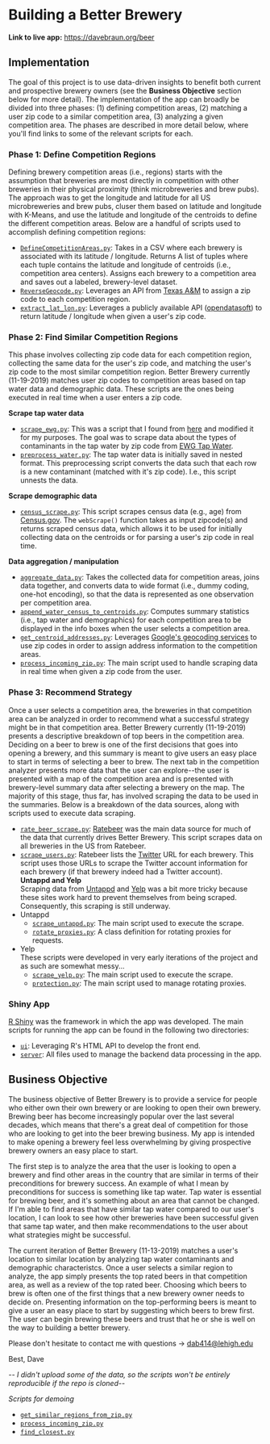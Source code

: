 # Building a Better Brewery
**Link to live app:** https://davebraun.org/beer

## Implementation

The goal of this project is to use data-driven insights to benefit both current and prospective brewery owners (see the **Business Objective** section below for more detail). The implementation of the app can broadly be divided into three phases: (1) defining competition areas, (2) matching a user zip code to a similar competition area, (3) analyzing a given competition area. The phases are described in more detail below, where you'll find links to some of the relevant scripts for each.

### Phase 1: Define Competition Regions

Defining brewery competition areas (i.e., regions) starts with the assumption that breweries are most directly in competition with other breweries in their physical proximity (think microbreweries and brew pubs). The approach was to get the longitude and latitude for all US microbreweries and brew pubs, cluser them based on latitude and longitude with K-Means, and use the latitude and longitude of the centroids to define the different competition areas. Below are a handful of scripts used to accomplish defining competition regions:  

* [`DefineCompetitionAreas.py`](Phase0-DefineCompetitionRegions/01-DefineCompetitionRegions/DefineCompetitionAreas.py): Takes in a CSV where each brewery is associated with its latitude / longitude. Returns A list of tuples where each tuple contains the latitude and longitude of centroids (i.e., competition area centers). Assigns each brewery to a competition area and saves out a labeled, brewery-level dataset.  
* [`ReverseGeocode.py`](Phase0-DefineCompetitionRegions/02-MatchCompetitionRegionsToZips/ReverseGeocode.py): Leverages an API from [Texas A&M](https://geoservices.tamu.edu/Services/ReverseGeocoding) to assign a zip code to each competition region.  
* [`extract_lat_lon.py`](Phase0-DefineCompetitionRegions/03-ParseUserZip/extract_lat_lon.py): Leverages a publicly available API ([opendatasoft](https://public.opendatasoft.com)) to return latitude / longitude when given a user's zip code.

### Phase 2: Find Similar Competition Regions

This phase involves collecting zip code data for each competition region, collecting the same data for the user's zip code, and matching the user's zip code to the most similar competition region. Better Brewery currently (11-19-2019) matches user zip codes to competition areas based on tap water data and demographic data. These scripts are the ones being executed in real time when a user enters a zip code.

**Scrape tap water data**  
* [`scrape_ewg.py`](Phase1-FindSimilarCompetitionRegions/water/scrape_ewg.py): This was a script that I found from [here](https://github.com/albertovilla/ewg/blob/master/EWG.ipynb) and modified it for my purposes. The goal was to scrape data about the types of contaminants in the tap water by zip code from [EWG Tap Water](https://www.ewg.org/tapwater/).  
* [`preprocess_water.py`](Phase1-FindSimilarCompetitionRegions/water/preprocess_water.py): The tap water data is initially saved in nested format. This preprocessing script converts the data such that each row is a new contaminant (matched with it's zip code). I.e., this script unnests the data.  

**Scrape demographic data**  
* [`census_scrape.py`](Phase1-FindSimilarCompetitionRegions/demographics/census_scrape.py): This script scrapes census data (e.g., age) from [Census.gov](https://factfinder.census.gov/faces/nav/jsf/pages/index.xhtml). The `webScrape()` function takes as input zipcode(s) and returns scraped census data, which allows it to be used for initially collecting data on the centroids or for parsing a user's zip code in real time. 

**Data aggregation / manipulation**  
* [`aggregate_data.py`](Phase1-FindSimilarCompetitionRegions/aggregate/aggregate_data.py): Takes the collected data for competition areas, joins data together, and converts data to wide format (i.e., dummy coding, one-hot encoding), so that the data is represented as one observation per competition area.  
* [`append_water_census_to_centroids.py`](Phase1-FindSimilarCompetitionRegions/manipulation_scripts/append_water_census_to_centroids.py): Computes summary statistics (i.e., tap water and demographics) for each competition area to be displayed in the info boxes when the user selects a competition area.  
* [`get_centroid_addresses.py`](Phase1-FindSimilarCompetitionRegions/manipulation_scripts/get_centroid_addresses.py): Leverages [Google's geocoding services](https://maps.googleapis.com/) to use zip codes in order to assign address information to the competition areas.
* [`process_incoming_zip.py`](Phase1-FindSimilarCompetitionRegions/processIncomingZip/process_incoming_zip.py): The main script used to handle scraping data in real time when given a zip code from the user.


### Phase 3: Recommend Strategy  

Once a user selects a competition area, the breweries in that competition area can be analyzed in order to recommend what a successful strategy might be in that competition area. Better Brewery currently (11-19-2019) presents a descriptive breakdown of top beers in the competition area. Deciding on a beer to brew is one of the first decisions that goes into opening a brewery, and this summary is meant to give users an easy place to start in terms of selecting a beer to brew. The next tab in the competition analyzer presents more data that the user can explore--the user is presented with a map of the competition area and is presented with brewery-level summary data after selecting a brewery on the map. The majority of this stage, thus far, has involved scraping the data to be used in the summaries. Below is a breakdown of the data sources, along with scripts used to execute data scraping.

* [`rate_beer_scrape.py`](Phase2-RecommendStrategy/ratebeer/rate_beer_scrape.py): [Ratebeer](https://www.ratebeer.com/) was the main data source for much of the data that currently drives Better Brewery. This script scrapes data on all breweries in the US from Ratebeer.  
* [`scrape_users.py`](Phase2-RecommendStrategy/twitter/scrape_users.py): Ratebeer lists the [Twitter](https://twitter.com) URL for each brewery. This script uses those URLs to scrape the Twitter account information for each brewery (if that brewery indeed had a Twitter account).  
**Untappd and Yelp**  
Scraping data from [Untappd](https://untappd.com) and [Yelp](https://yelp.com) was a bit more tricky because these sites work hard to prevent themselves from being scraped. Consequently, this scraping is still underway.  
* Untappd  
  * [`scrape_untappd.py`](Phase2-RecommendStrategy/untappd/scrape_untappd.py): The main script used to execute the scrape.  
  * [`rotate_proxies.py`](Phase2-RecommendStrategy/untappd/rotate_proxies.py): A class definition for rotating proxies for requests.  
* Yelp  
  These scripts were developed in very early iterations of the project and as such are somewhat messy...  
  * [`scrape_yelp.py`](Phase2-RecommendStrategy/yelp/scrapeYelp.py): The main script used to execute the scrape.  
  * [`protection.py`](Phase2-RecommendStrategy/yelp/protection.py): The main script used to manage rotating proxies.  

### Shiny App  
[R Shiny](https://shiny.rstudio.com/) was the framework in which the app was developed. The main scripts for running the app can be found in the following two directories:  
* [`ui`](ui/): Leveraging R's HTML API to develop the front end.  
* [`server`](server/): All files used to manage the backend data processing in the app.



## Business Objective

The business objective of Better Brewery is to provide a service for people who either own their own brewery or are looking to open their own brewery. Brewing beer has become increasingly popular over the last several decades, which means that there's a great deal of competition for those who are looking to get into the beer brewing business. My app is intended to make opening a brewery feel less overwhelming by giving prospective brewery owners an easy place to start.

The first step is to analyze the area that the user is looking to open a brewery and find other areas in the country that are similar in terms of their preconditions for brewery success. An example of what I mean by preconditions for success is something like tap water. Tap water is essential for brewing beer, and it's something about an area that cannot be changed. If I'm able to find areas that have similar tap water compared to our user's location, I can look to see how other breweries have been successful given that same tap water, and then make recommendations to the user about what strategies might be successful.

The current iteration of Better Brewery (11-13-2019) matches a user's location to similar location by analyzing tap water contaminants and demographic characteristcs. Once a user selects a similar region to analyze, the app simply presents the top rated beers in that competition area, as well as a review of the top rated beer. Choosing which beers to brew is often one of the first things that a new brewery owner needs to decide on. Presenting information on the top-performing beers is meant to give a user an easy place to start by suggesting which beers to brew first. The user can begin brewing these beers and trust that he or she is well on the way to building a better brewery.



Please don't hesitate to contact me with questions -> dab414@lehigh.edu

Best,
Dave

*-- I didn't upload some of the data, so the scripts won't be entirely reproducible if the repo is cloned--*



*Scripts for demoing*  

* [`get_similar_regions_from_zip.py`](get_similar_regions_from_zip.py)  
* [`process_incoming_zip.py`](Phase1-FindSimilarCompetitionRegions/processIncomingZip/process_incoming_zip.py)  
* [`find_closest.py`](Phase1-FindSimilarCompetitionRegions/findClosest/findClosest.py)

